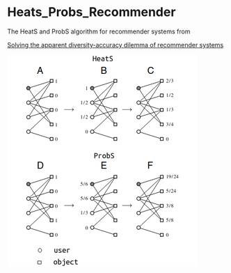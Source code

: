 # Heats_Probs_Recommender
The HeatS and ProbS algorithm for recommender systems from <p><a href="https://www.w3schools.com/](https://www.pnas.org/doi/pdf/10.1073/pnas.1000488107">Solving the apparent diversity-accuracy dilemma of recommender systems</a></p>

![alt text](https://github.com/rodfloripa/Heats_Probs_Recommender/blob/main/hs.png?raw=true)
